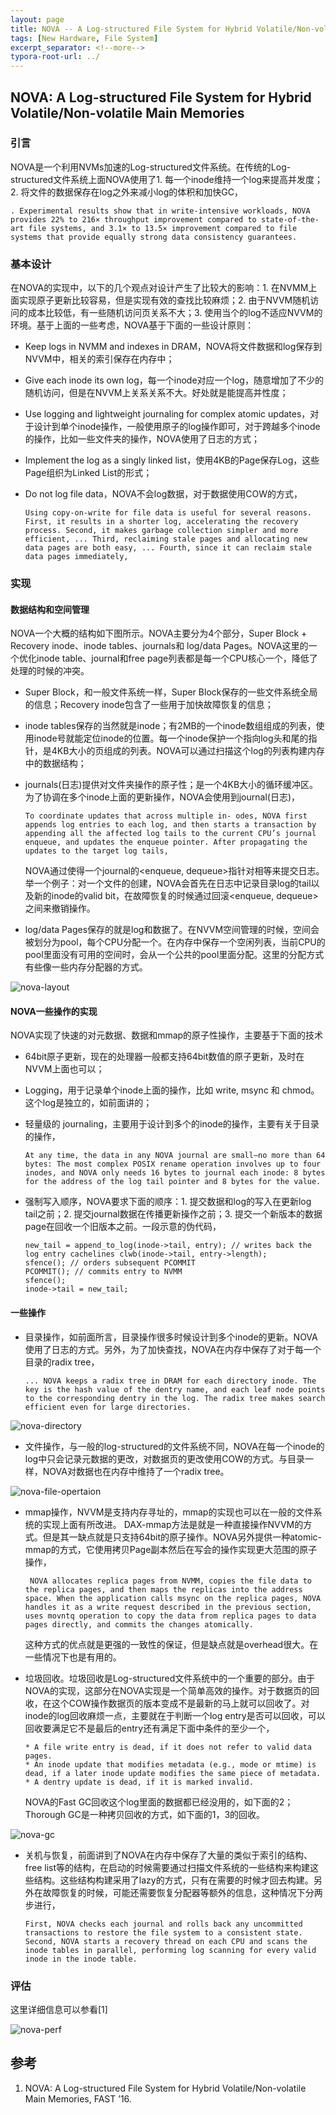 ```yaml
---
layout: page
title: NOVA -- A Log-structured File System for Hybrid Volatile/Non-volatile Main Memories
tags: [New Hardware, File System]
excerpt_separator: <!--more-->
typora-root-url: ../
---
```


## NOVA: A Log-structured File System for Hybrid Volatile/Non-volatile Main Memories

### 引言 

 NOVA是一个利用NVMs加速的Log-structured文件系统。在传统的Log-structured文件系统上面NOVA使用了1. 每一个inode维持一个log来提高并发度；2. 将文件的数据保存在log之外来减小log的体积和加快GC，

```
. Experimental results show that in write-intensive workloads, NOVA provides 22% to 216× throughput improvement compared to state-of-the-art file systems, and 3.1× to 13.5× improvement compared to file systems that provide equally strong data consistency guarantees.
```

### 基本设计

 在NOVA的实现中，以下的几个观点对设计产生了比较大的影响：1. 在NVMM上面实现原子更新比较容易，但是实现有效的查找比较麻烦；2. 由于NVVM随机访问的成本比较低，有一些随机访问页关系不大；3. 使用当个的log不适应NVVM的环境。基于上面的一些考虑，NOVA基于下面的一些设计原则：

* Keep logs in NVMM and indexes in DRAM，NOVA将文件数据和log保存到NVVM中，相关的索引保存在内存中；

* Give each inode its own log，每一个inode对应一个log，随意增加了不少的随机访问，但是在NVVM上关系关系不大。好处就是能提高并性度；

* Use logging and lightweight journaling for complex atomic updates，对于设计到单个inode操作，一般使用原子的log操作即可，对于跨越多个inode的操作，比如一些文件夹的操作，NOVA使用了日志的方式；

* Implement the log as a singly linked list，使用4KB的Page保存Log，这些Page组织为Linked List的形式；

* Do not log file data，NOVA不会log数据，对于数据使用COW的方式，

  ```
  Using copy-on-write for file data is useful for several reasons. First, it results in a shorter log, accelerating the recovery process. Second, it makes garbage collection simpler and more efficient, ... Third, reclaiming stale pages and allocating new data pages are both easy, ... Fourth, since it can reclaim stale data pages immediately,
  ```

### 实现

#### 数据结构和空间管理

 NOVA一个大概的结构如下图所示。NOVA主要分为4个部分，Super Block + Recovery inode、inode tables、journals和 log/data Pages。NOVA这里的一个优化inode table、journal和free page列表都是每一个CPU核心一个，降低了处理的时候的冲突。

* Super Block，和一般文件系统一样，Super Block保存的一些文件系统全局的信息；Recovery inode包含了一些用于加快故障恢复的信息；

* inode tables保存的当然就是inode；有2MB的一个inode数组组成的列表，使用inode号就能定位inode的位置。每一个inode保护一个指向log头和尾的指针，是4KB大小的页组成的列表。NOVA可以通过扫描这个log的列表构建内存中的数据结构；

* journals(日志)提供对文件夹操作的原子性；是一个4KB大小的循环缓冲区。为了协调在多个inode上面的更新操作，NOVA会使用到journal(日志)，

  ```
  To coordinate updates that across multiple in- odes, NOVA first appends log entries to each log, and then starts a transaction by appending all the affected log tails to the current CPU’s journal enqueue, and updates the enqueue pointer. After propagating the updates to the target log tails,
  ```

  NOVA通过使得一个journal的<enqueue, dequeue>指针对相等来提交日志。举一个例子：对一个文件的创建，NOVA会首先在日志中记录目录log的tail以及新的inode的valid bit，在故障恢复的时候通过回滚<enqueue, dequeue>之间来撤销操作。

* log/data Pages保存的就是log和数据了。在NVVM空间管理的时候，空间会被划分为pool，每个CPU分配一个。在内存中保存一个空闲列表，当前CPU的pool里面没有可用的空间时，会从一个公共的pool里面分配。这里的分配方式有些像一些内存分配器的方式。

![nova-layout](/assets/img/nova-layout.png)

#### NOVA一些操作的实现 

NOVA实现了快速的对元数据、数据和mmap的原子性操作，主要基于下面的技术

* 64bit原子更新，现在的处理器一般都支持64bit数值的原子更新，及时在NVVM上面也可以；

* Logging，用于记录单个inode上面的操作，比如 write, msync 和 chmod。这个log是独立的，如前面讲的；

* 轻量级的 journaling，主要用于设计到多个的inode的操作，主要有关于目录的操作，

  ```
  At any time, the data in any NOVA journal are small—no more than 64 bytes: The most complex POSIX rename operation involves up to four inodes, and NOVA only needs 16 bytes to journal each inode: 8 bytes for the address of the log tail pointer and 8 bytes for the value.
  ```

* 强制写入顺序，NOVA要求下面的顺序：1. 提交数据和log的写入在更新log tail之前；2. 提交journal数据在传播更新操作之前；3. 提交一个新版本的数据page在回收一个旧版本之前。一段示意的伪代码，

  ```
  new_tail = append_to_log(inode->tail, entry); // writes back the log entry cachelines clwb(inode->tail, entry->length);
  sfence(); // orders subsequent PCOMMIT
  PCOMMIT(); // commits entry to NVMM
  sfence(); 
  inode->tail = new_tail;
  ```

#### 一些操作

* 目录操作，如前面所言，目录操作很多时候设计到多个inode的更新。NOVA使用了日志的方式。另外，为了加快查找，NOVA在内存中保存了对于每一个目录的radix tree，

  ```
  ... NOVA keeps a radix tree in DRAM for each directory inode. The key is the hash value of the dentry name, and each leaf node points to the corresponding dentry in the log. The radix tree makes search efficient even for large directories. 
  ```


![nova-directory](/assets/img/nova-directory.png)

* 文件操作，与一般的log-structured的文件系统不同，NOVA在每一个inode的log中只会记录元数据的更改，对数据页的更改使用COW的方式。与目录一样，NOVA对数据也在内存中维持了一个radix tree。

![nova-file-opertaion](/assets/img/nova-file-opertaion.png)

* mmap操作，NVVM是支持内存寻址的，mmap的实现也可以在一般的文件系统的实现上面有所改进。 DAX-mmap方法是就是一种直接操作NVVM的方式。但是其一缺点就是只支持64bit的原子操作。NOVA另外提供一种atomic-mmap的方式，它使用拷贝Page副本然后在写会的操作实现更大范围的原子操作，

  ```
   NOVA allocates replica pages from NVMM, copies the file data to the replica pages, and then maps the replicas into the address space. When the application calls msync on the replica pages, NOVA handles it as a write request described in the previous section, uses movntq operation to copy the data from replica pages to data pages directly, and commits the changes atomically.
  ```

   这种方式的优点就是更强的一致性的保证，但是缺点就是overhead很大。在一些情况下也是有用的。

* 垃圾回收。垃圾回收是Log-structured文件系统中的一个重要的部分。由于NOVA的实现，这部分在NOVA实现是一个简单高效的操作。对于数据页的回收，在这个COW操作数据页的版本变成不是最新的马上就可以回收了。对inode的log回收麻烦一点，主要就在于判断一个log entry是否可以回收，可以回收要满足它不是最后的entry还有满足下面中条件的至少一个，

  ```
  * A file write entry is dead, if it does not refer to valid data pages.
  * An inode update that modifies metadata (e.g., mode or mtime) is dead, if a later inode update modifies the same piece of metadata.
  * A dentry update is dead, if it is marked invalid.
  ```

  NOVA的Fast GC回收这个log里面的数据都已经没用的，如下面的2；Thorough GC是一种拷贝回收的方式，如下面的1，3的回收。

![nova-gc](/assets/img/nova-gc.png)

* 关机与恢复，前面讲到了NOVA在内存中保存了大量的类似于索引的结构、free list等的结构，在启动的时候需要通过扫描文件系统的一些结构来构建这些结构。这些结构构建采用了lazy的方式，只有在需要的时候才回去构建。另外在故障恢复的时候，可能还需要恢复分配器等额外的信息，这种情况下分两步进行，

  ```
  First, NOVA checks each journal and rolls back any uncommitted transactions to restore the file system to a consistent state.
  Second, NOVA starts a recovery thread on each CPU and scans the inode tables in parallel, performing log scanning for every valid inode in the inode table.
  ```

### 评估

这里详细信息可以参看[1]

![nova-perf](/assets/img/nova-perf.png)

##  参考

1. NOVA: A Log-structured File System for Hybrid Volatile/Non-volatile Main Memories, FAST ’16.